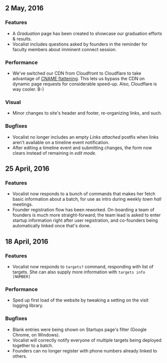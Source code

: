 ## 2 May, 2016

### Features

  - A _Graduation_ page has been created to showcase our
    graduation efforts & results.
  - Vocalist includes questions asked by founders in the
    reminder for faculty members about imminent connect session.

### Performance

  - We've switched our CDN from Cloudfront to Cloudflare to
    take advantage of [CNAME flattening](https://sv.co/tvyfw).
    This lets us bypass the CDN on dynamic page requests for
    considerable speed-up. Also, Cloudflare is way cooler. B-)

### Visual

  - Minor changes to site's header and footer, re-organizing
    links, and such.

### Bugfixes

  - Vocalist no longer includes an empty _Links attached_
    postfix when links aren't available on a timeline event
    notification.
  - After editing a timeline event and submitting changes,
    the form now clears instead of remaining in _edit mode_.

## 25 April, 2016

### Features

  - Vocalist now responds to a bunch of commands that makes her
    fetch basic information about a batch, for use as intro
    during weekly _town hall_ meetings.
  - Founder registration flow has been reworked. On-boarding a
    team of founders is much more straight-forward; the team
    lead is asked to enter startup information right after user
    registration, and co-founders being automatically linked
    once that's done.

## 18 April, 2016

### Features

  - Vocalist now responds to `targets?` command, responding with
    list of targets. She can also supply more information with
    `targets info [NUMBER]`

### Performance

  - Sped up first load of the website by tweaking a setting on
    the visit logging library.

### Bugfixes

  - Blank entries were being shown on Startups page's filter
    (Google Chrome, on Windows).
  - Vocalist will correctly notify everyone of multiple targets
    being deployed together to a batch.
  - Founders can no longer register with phone numbers already
    linked to others.

